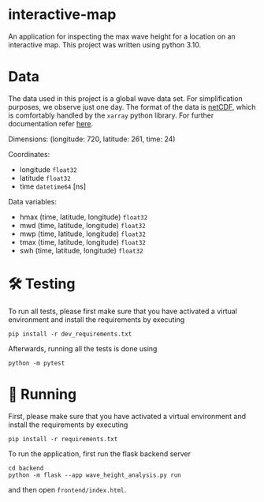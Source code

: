 # interactive-map
An application for inspecting the max wave height for a location on an interactive map.
This project was written using python 3.10. 

# Data
The data used in this project is a global wave data set. For simplification purposes, we observe just one day.
The format of the data is [netCDF](https://en.wikipedia.org/wiki/NetCDF), which is comfortably handled by the
`xarray` python library. For further documentation refer [here](https://docs.xarray.dev/en/stable/user-guide/io.html#netcdf).


Dimensions:    (longitude: 720, latitude: 261, time: 24)

Coordinates:
* longitude  `float32 `
* latitude  `float32`
* time   `datetime64` [ns]

Data variables:
* hmax       (time, latitude, longitude) `float32`
* mwd        (time, latitude, longitude) `float32`
* mwp        (time, latitude, longitude) `float32`
* tmax       (time, latitude, longitude) `float32`
* swh        (time, latitude, longitude) `float32`

# 🛠️ Testing
To run all tests, please first make sure that you have activated a virtual environment and install the requirements by
executing

```
pip install -r dev_requirements.txt
```

Afterwards, running all the tests is done using

```
python -m pytest
```
# 🚀 Running
First, please make sure that you have activated a virtual environment and install the requirements by
executing
```
pip install -r requirements.txt
```
To run the application, first run the flask backend server
```
cd backend
python -m flask --app wave_height_analysis.py run
```
and then open `frontend/index.html`.
